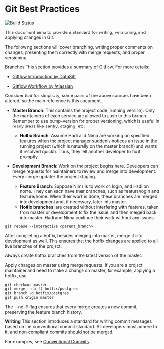 # Git Best Practices

![Build Status](https://git-scm.com/images/logo@2x.png)


This document aims to provide a standard for writing, versioning, and applying changes in Git.

The following sections will cover branching, writing proper comments on changes, presenting them correctly with merge requests, and proper versioning.

Branches
This section provides a summary of Gitflow. For more details:


- [Gitflow Introduction by DataSift]

- [Gitflow Workflow by Atlassian]

Consider that for simplicity, some parts of the above sources have been altered, so the main reference is this document.

- **Master Branch**: This contains the project code (running version). Only the maintainers of each service are allowed to push to this branch. Remember to use bump-version for proper versioning, which is useful in many areas like sentry, staging, etc.

  - **Hotfix Branch**: Assume Hadi and Nima are working on specified features when the project manager suddenly notices an issue in the running project (which is naturally on the master branch) and wants it resolved quickly. Thus, they tell another developer to fix it promptly.


- **Development Branch**: Work on the project begins here. Developers can merge requests for maintainers to review and merge into development. Every merge updates the project staging.
  - **Feature Branch**: Suppose Nima is to work on login, and Hadi on home. They can each have their branches, such as feature/login and feature/home. When their work is done, these branches are merged into development and, if necessary, later into master.
  - **Hotfix branches**: are created without interfering with features, taken from master or development to fix the issue, and then merged back into master. Hadi and Nima continue their work without any issues.


```
git rebase --interactive <parent_branch>
```

After completing a hotfix, besides merging into master, merge it into development as well. This ensures that the hotfix changes are applied to all live branches of the project.

Always create hotfix branches from the latest version of the master.

Apply changes on master using merge requests. If you are a project maintainer and need to make a change on master, for example, applying a hotfix, use:

```
git checkout master
git merge --no-ff hotfix/postgres
git branch -d hotfix/postgres
git push origin master
```

The --no-ff flag ensures that every merge creates a new commit, preserving the feature branch history.

**Writing**
This section introduces a standard for writing commit messages based on the conventional commit standard. All developers must adhere to it, and non-compliant commits should not be merged.

For examples, see [Conventional Commits].








[//]: # (These are reference links used in the body of this note and get stripped out when the markdown processor does its job. There is no need to format nicely because it shouldn't be seen. Thanks SO -)

[Gitflow Introduction by DataSift]: <https://docs.github.com/en/pages>
[Gitflow Workflow by Atlassian]: <https://www.atlassian.com/git/tutorials/comparing-workflows/gitflow-workflow>
[Conventional Commits]: <https://www.conventionalcommits.org>
